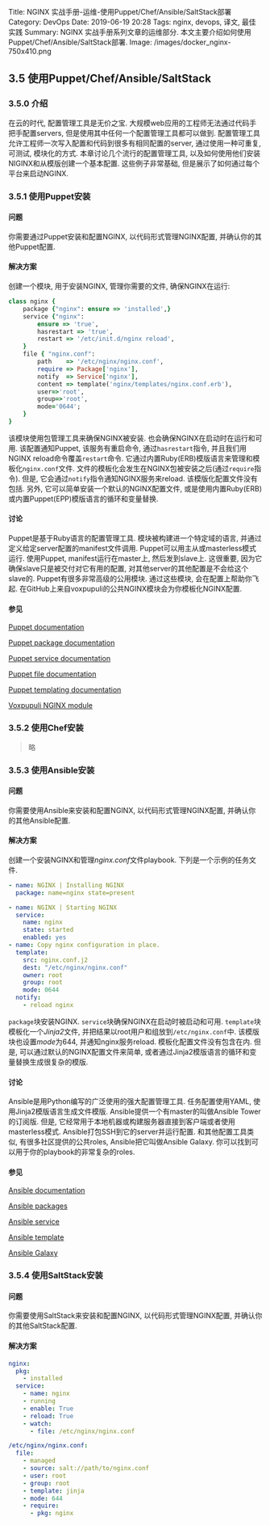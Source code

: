 Title: NGINX 实战手册-运维-使用Puppet/Chef/Ansible/SaltStack部署
Category: DevOps
Date: 2019-06-19 20:28
Tags: nginx, devops, 译文, 最佳实践
Summary: NGINX 实战手册系列文章的运维部分. 本文主要介绍如何使用Puppet/Chef/Ansible/SaltStack部署.
Image: /images/docker_nginx-750x410.png

## 3.5 使用Puppet/Chef/Ansible/SaltStack

### 3.5.0 介绍

在云的时代, 配置管理工具是无价之宝. 大规模web应用的工程师无法通过代码手把手配置servers, 但是使用其中任何一个配置管理工具都可以做到. 配置管理工具允许工程师一次写入配置和代码到很多有相同配置的server, 通过使用一种可重复, 可测试, 模块化的方式. 本章讨论几个流行的配置管理工具, 以及如何使用他们安装NIGINX和从模版创建一个基本配置. 这些例子非常基础, 但是展示了如何通过每个平台来启动NGINX.

### 3.5.1 使用Puppet安装

#### 问题

你需要通过Puppet安装和配置NGINX, 以代码形式管理NGINX配置, 并确认你的其他Puppet配置.

#### 解决方案

创建一个模块, 用于安装NGINX, 管理你需要的文件, 确保NGINX在运行:

```ruby
class nginx {
    package {"nginx": ensure => 'installed',}
    service {"nginx":
        ensure => 'true',
        hasrestart => 'true',
        restart => '/etc/init.d/nginx reload',
    }
    file { "nginx.conf":
        path    => '/etc/nginx/nginx.conf',
        require => Package['nginx'],
        notify  => Service['nginx'],
        content => template('nginx/templates/nginx.conf.erb'),
        user=>'root',
        group=>'root',
        mode='0644';
    }
}
```

该模块使用包管理工具来确保NGINX被安装. 也会确保NGINX在启动时在运行和可用. 该配置通知Puppet, 该服务有重启命令, 通过`hasrestart`指令, 并且我们用NGINX reload命令覆盖`restart`命令. 它通过内置Ruby(ERB)模版语言来管理和模板化`nginx.conf`文件. 文件的模板化会发生在NGINX包被安装之后(通过`require`指令). 但是, 它会通过`notify`指令通知NGINX服务来reload. 该模版化配置文件没有包括. 另外, 它可以简单安装一个默认的NGINX配置文件, 或是使用内置Ruby(ERB)或内置Puppet(EPP)模版语言的循环和变量替换.

#### 讨论

Puppet是基于Ruby语言的配置管理工具. 模块被构建进一个特定域的语言, 并通过定义给定server配置的manifest文件调用. Puppet可以用主从或masterless模式运行. 使用Puppet, manifest运行在master上, 然后发到slave上. 这很重要, 因为它确保slave只是被交付对它有用的配置, 对其他server的其他配置是不会给这个slave的. Puppet有很多非常高级的公用模块. 通过这些模块, 会在配置上帮助你飞起. 在GitHub上来自voxpupuli的公共NGINX模块会为你模板化NGINX配置.

#### 参见

[Puppet documentation](https://docs.puppet.com/)

[Puppet package documentation](http://bit.ly/2jfgpm4)

[Puppet service documentation](http://bit.ly/2jMq2cx)

[Puppet file documentation](http://bit.ly/2jMz4q3)

[Puppet templating documentation](http://bit.ly/2isqAlP)

[Voxpupuli NGINX module](http://bit.ly/2jMspMn)

### 3.5.2 使用Chef安装

> 略

### 3.5.3 使用Ansible安装

#### 问题

你需要使用Ansible来安装和配置NGINX, 以代码形式管理NGINX配置, 并确认你的其他Ansible配置.

#### 解决方案

创建一个安装NGINX和管理*nginx.conf*文件playbook. 下列是一个示例的任务文件.

```yaml
- name: NGINX | Installing NGINX
  package: name=nginx state=present

- name: NGINX | Starting NGINX
  service:
    name: nginx
    state: started
    enabled: yes
- name: Copy nginx configuration in place.
  template:
    src: nginx.conf.j2
    dest: "/etc/nginx/nginx.conf"
    owner: root
    group: root
    mode: 0644
  notify:
    - reload nginx
```

`package`块安装NGINX. `service`块确保NGINX在启动时被启动和可用. `template`块模板化一个*Jinja2*文件, 并把结果以root用户和组放到`/etc/nginx.conf`中. 该模版块也设置*mode*为644, 并通知nginx服务reload. 模板化配置文件没有包含在内. 但是, 可以通过默认的NGINX配置文件来简单, 或者通过Jinja2模版语言的循环和变量替换生成很复杂的模版.

#### 讨论

Ansible是用Python编写的广泛使用的强大配置管理工具. 任务配置使用YAML, 使用Jinja2模版语言生成文件模版. Ansible提供一个有master的叫做Ansible Tower的订阅版. 但是, 它经常用于本地机器或构建服务器直接到客户端或者使用masterless模式. Ansible打包SSH到它的server并运行配置. 和其他配置工具类似, 有很多社区提供的公共roles, Ansible把它叫做Ansible Galaxy. 你可以找到可以用于你的playbook的非常复杂的roles.

#### 参见

[Ansible documentation](http://docs.ansible.com/)

[Ansible packages](http://bit.ly/2jfiwGv)

[Ansible service](http://bit.ly/2jMGF7E)

[Ansible template](http://bit.ly/2j8j526)

[Ansible Galaxy](https://galaxy.ansible.com/)

### 3.5.4 使用SaltStack安装

#### 问题

你需要使用SaltStack来安装和配置NGINX, 以代码形式管理NGINX配置, 并确认你的其他SaltStack配置.

#### 解决方案

```yaml
nginx:
  pkg:
    - installed
  service:
    - name: nginx
    - running
    - enable: True
    - reload: True
    - watch:
      - file: /etc/nginx/nginx.conf

/etc/nginx/nginx.conf:
  file:
    - managed
    - source: salt://path/to/nginx.conf
    - user: root
    - group: root
    - template: jinja
    - mode: 644
    - require:
      - pkg: nginx
```
